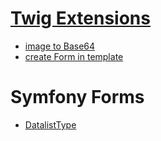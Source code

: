 # [Twig Extensions](https://github.com/Corentints/symfony-boilerplate/tree/main/TwigExtensions)
* [image to Base64](https://github.com/Corentints/symfony-boilerplate/blob/mainTwigExtensions/ToBase64Extension.php)
* [create Form in template](https://github.com/Corentints/symfony-boilerplate/blob/mainTwigExtensions/GenerateFormExtension.php)

# Symfony Forms
* [DatalistType](https://github.com/Corentints/symfony-boilerplate/tree/main/DatalistType)